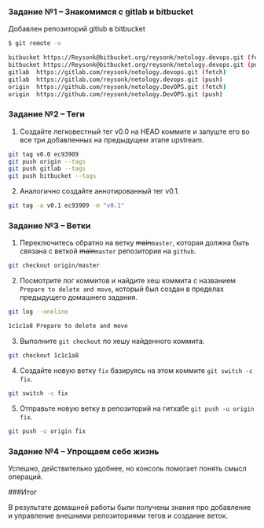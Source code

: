 ### Задание №1 – Знакомимся с gitlab и bitbucket 

Добавлен репозиторий gitlub в bitbucket
```bash
$ git remote -v

bitbucket https://Reysonk@bitbucket.org/reysonk/netology.devops.git (fetch)
bitbucket https://Reysonk@bitbucket.org/reysonk/netology.devops.git (push)
gitlab  https://gitlab.com/reysonk/netology.devops.git (fetch)
gitlab  https://gitlab.com/reysonk/netology.devops.git (push)
origin  https://github.com/reysonk/netology.DevOPS.git (fetch)
origin  https://github.com/reysonk/netology.DevOPS.git (push)
```

### Задание №2 – Теги

1. Создайте легковестный тег v0.0 на HEAD коммите и запуште его во все три добавленных на предыдущем этапе upstream.

```bash
git tag v0.0 ec93909
git push origin --tags
git push gitlab --tags
git push bitbucket --tags
```

2. Аналогично создайте аннотированный тег v0.1.

```bash
git tag -a v0.1 ec93909 -m "v0.1"
```

### Задание №3 – Ветки

1.  Переключитесь обратно на ветку ~~main~~`master`, которая должна быть связана с веткой ~~main~~`master` репозитория на `github`.

```bash
git checkout origin/master
```

2. Посмотрите лог коммитов и найдите хеш коммита с названием `Prepare to delete and move`, который был создан в пределах предыдущего домашнего задания.

```bash
git log --oneline

1c1c1a8 Prepare to delete and move
```

3. Выполните `git checkout` по хешу найденного коммита.

```bash
git checkout 1c1c1a8
```

4. Создайте новую ветку `fix` базируясь на этом коммите `git switch -c fix`.

```bash
git switch -c fix
```

5. Отправьте новую ветку в репозиторий на гитхабе `git push -u origin fix`.

```bash
git push -u origin fix
```
### Задание №4 – Упрощаем себе жизнь

Успешно, действительно удобнее, но консоль помогает понять смысл операций.

###Итог

В результате домашней работы были получены знания про добавление и управление внешними репозиториями тегов и создание веток.